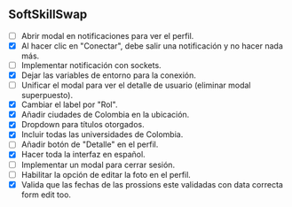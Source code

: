 ## SoftSkillSwap


- [ ] Abrir modal en notificaciones para ver el perfil.
- [x] Al hacer clic en "Conectar", debe salir una notificación y no hacer nada más.
- [ ] Implementar notificación con sockets.
- [x] Dejar las variables de entorno para la conexión.
- [ ] Unificar el modal para ver el detalle de usuario (eliminar modal superpuesto).
- [x] Cambiar el label por "Rol".
- [x] Añadir ciudades de Colombia en la ubicación.
- [x] Dropdown para títulos otorgados.
- [x] Incluir todas las universidades de Colombia.
- [ ] Añadir botón de "Detalle" en el perfil.
- [x] Hacer toda la interfaz en español.
- [ ] Implementar un modal para cerrar sesión.
- [ ] Habilitar la opción de editar la foto en el perfil.
- [x] Valida que las fechas de las prossions este validadas con data correcta form edit too.
